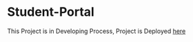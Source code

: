 # Student-Portal

This Project is in Developing Process, Project is Deployed [here](https://praveenms13.github.io/Student-Portal/)
